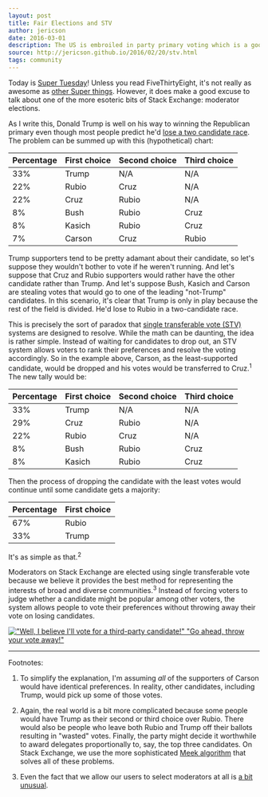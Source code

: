 ```yaml
---
layout: post
title: Fair Elections and STV
author: jericson
date: 2016-03-01
description: The US is embroiled in party primary voting which is a good time to talk about the STV system Stack Exchange uses to elect moderators.
source: http://jericson.github.io/2016/02/20/stv.html
tags: community
---
```


Today is
[Super Tuesday](http://fivethirtyeight.com/features/super-tuesday-preview-republican-presidential-election-2016/)!
Unless you read FiveThirtyEight, it's not really as awesome as
[other Super things](https://en.wikipedia.org/wiki/Super_Friends). However,
it does make a good excuse to talk about one of the more esoteric bits
of Stack Exchange: moderator elections.

As I write this, Donald Trump is well on his way to winning the
Republican primary even though most people predict he'd
[lose a two candidate race](http://fivethirtyeight.com/features/does-donald-trump-have-a-ceiling/). The
problem can be summed up with this (hypothetical) chart:

Percentage | First choice | Second choice | Third choice
---------- | ------------ | ------------- | ------------
33%        | Trump        | N/A           | N/A
22%        | Rubio        | Cruz          | N/A
22%        | Cruz         | Rubio         | N/A
8%         | Bush         | Rubio         | Cruz
8%         | Kasich       | Rubio         | Cruz
7%         | Carson       | Cruz          | Rubio

Trump supporters tend to be pretty adamant about their candidate, so
let's suppose they wouldn't bother to vote if he weren't running. And
let's suppose that Cruz and Rubio supporters would rather have the
other candidate rather than Trump. And let's suppose Bush, Kasich and
Carson are stealing votes that would go to one of the leading
"not-Trump" candidates. In this scenario, it's clear that Trump is
only in play because the rest of the field is divided. He'd lose to
Rubio in a two-candidate race.

This is precisely the sort of paradox that
[single transferable vote (STV)](https://en.wikipedia.org/wiki/Single_transferable_vote)
systems are designed to resolve. While the math can be daunting, the
idea is rather simple. Instead of waiting for candidates to drop out,
an STV system allows voters to rank their preferences and resolve the
voting accordingly. So in the example above, Carson, as the
least-supported candidate, would be dropped and his votes would be
transferred to Cruz.<sup>1</sup> The new tally would be:

Percentage | First choice | Second choice | Third choice
---------- | ------------ | ------------- | ------------
33%        | Trump        | N/A           | N/A
29%        | Cruz         | Rubio         | N/A
22%        | Rubio        | Cruz          | N/A
8%         | Bush         | Rubio         | Cruz
8%         | Kasich       | Rubio         | Cruz

Then the process of dropping the candidate with the least votes would
continue until some candidate gets a majority:

Percentage | First choice 
---------- | ------------ 
67%        | Rubio
33%        | Trump

It's as simple as that.<sup>2</sup>

Moderators on Stack Exchange are elected using single transferable
vote because we believe it provides the best method for representing
the interests of broad and diverse communities.<sup>3</sup> Instead of forcing
voters to judge whether a candidate might be popular among other
voters, the system allows people to vote their preferences without
throwing away their vote on losing candidates.

[!["Well, I believe I'll vote for a third-party candidate!" "Go ahead, throw your vote away!"](http://i.stack.imgur.com/0Sr8b.gif)](https://www.washingtonpost.com/news/the-fix/wp/2015/03/09/the-co-creator-of-the-simpsons-died-today-here-are-11-of-our-favorite-political-moments-from-the-show/)

---

Footnotes:

1. To simplify the explanation, I'm assuming _all_ of the
    supporters of Carson would have identical preferences. In reality,
    other candidates, including Trump, would pick up some of those
    votes.

2. Again, the real world is a bit more complicated because some
    people would have Trump as their second or third choice over
    Rubio. There would also be people who leave both Rubio and Trump
    off their ballots resulting in "wasted" votes. Finally, the party
    might decide it worthwhile to award delegates proportionally to,
    say, the top three candidates. On Stack Exchange, we use the more
    sophisticated
    [Meek algorithm](https://en.wikipedia.org/wiki/Counting_single_transferable_votes#Meek)
    that solves all of these problems.

3. Even the fact that we allow our users to select moderators at
    all is
    [a bit unusual](http://skeptics.stackexchange.com/q/31376/3252).

